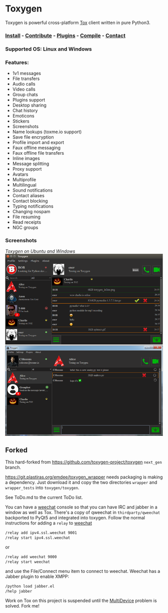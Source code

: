 # Toxygen

Toxygen is powerful cross-platform [Tox](https://tox.chat/) client written in pure Python3.

### [Install](/docs/install.md) - [Contribute](/docs/contributing.md) - [Plugins](/docs/plugins.md) - [Compile](/docs/compile.md) - [Contact](/docs/contact.md)

### Supported OS: Linux and Windows

### Features:

- 1v1 messages
- File transfers
- Audio calls
- Video calls
- Group chats
- Plugins support
- Desktop sharing
- Chat history
- Emoticons
- Stickers
- Screenshots
- Name lookups (toxme.io support)
- Save file encryption
- Profile import and export
- Faux offline messaging
- Faux offline file transfers
- Inline images
- Message splitting
- Proxy support
- Avatars
- Multiprofile
- Multilingual
- Sound notifications
- Contact aliases
- Contact blocking
- Typing notifications
- Changing nospam
- File resuming
- Read receipts
- NGC groups

### Screenshots
*Toxygen on Ubuntu and Windows*
![Ubuntu](/docs/ubuntu.png)
![Windows](/docs/windows.png)

## Forked

This hard-forked from https://github.com/toxygen-project/toxygen
```next_gen``` branch.
 
https://git.plastiras.org/emdee/toxygen_wrapper needs packaging
is making a dependency. Just download it and copy the two directories
```wrapper``` and ```wrapper_tests``` into ```toxygen/toxygen```.

See ToDo.md to the current ToDo list.

You can have a [weechat](https://github.com/weechat/qweechat)
console so that you can have IRC and jabber in a window as well as Tox.
There's a copy of qweechat in ```thirdparty/qweechat``` backported to
PyQt5 and integrated into toxygen. Follow the normal instructions for
adding a ```relay``` to [weechat](https://github.com/weechat/weechat)
```
/relay add ipv4.ssl.weechat 9001
/relay start ipv4.ssl.weechat
```
or
```
/relay add weechat 9000
/relay start weechat
```
and use the File/Connect menu item to connect to weechat. Weechat
has a Jabber plugin to enable XMPP:
```
/python load jabber.el
/help jabber
```

Work on Tox on this project is suspended until the
[MultiDevice](https://git.plastiras.org/emdee/tox_profile/wiki/MultiDevice-Announcements-POC) problem is solved. Fork me!
